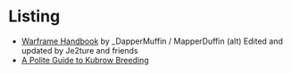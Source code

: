 # Listing

* [Warframe Handbook](https://docs.google.com/document/d/1ylw9HK2ol6yam3MMNbycbuHxjmctg3gCqsbI4yy2gK0/edit#heading=h.bqhu4ocjz4y) by \_DapperMuffin / MapperDuffin \(alt\) Edited and updated by Je2ture and friends
* [A Polite Guide to Kubrow Breeding  ](https://forums.warframe.com/topic/1013705-a-polite-guide-to-kubrow-breeding/)

